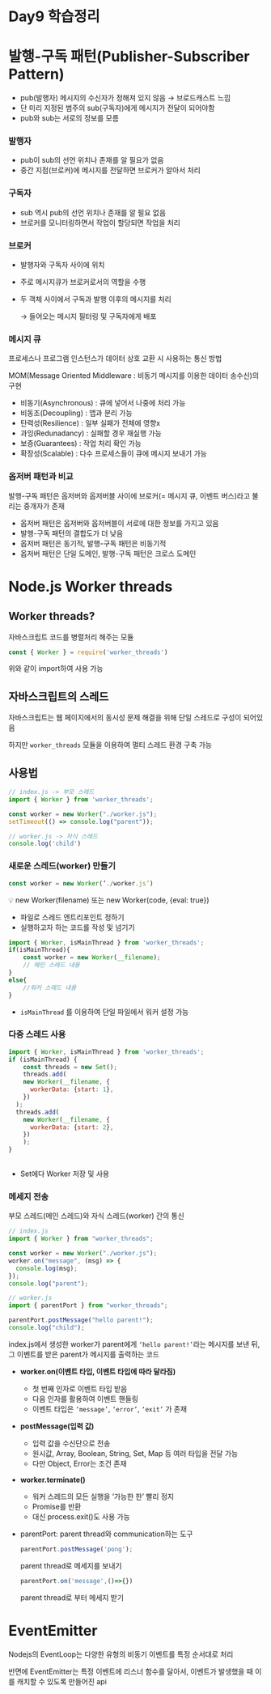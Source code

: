 # Day9 학습정리

# **발행-구독 패턴(Publisher-Subscriber Pattern)**

- pub(발행자) 메시지의 수신자가 정해져 있지 않음 → 브로드캐스트 느낌
- 단 미리 지정된 범주의 sub(구독자)에게 메시지가 전달이 되어야함
- pub와 sub는 서로의 정보를 모름

### 발행자

- pub이 sub의 선언 위치나 존재를 알 필요가 없음
- 중간 지점(브로커)에 메시지를 전달하면 브로커가 알아서 처리

### 구독자

- sub 역시 pub의 선언 위치나 존재를 알 필요 없음
- 브로커를 모니터링하면서 작업이 할당되면 작업을 처리

### 브로커

- 발행자와 구독자 사이에 위치
- 주로 메시지큐가 브로커로서의 역할을 수행
- 두 객체 사이에서 구독과 발행 이후의 메시지를 처리
    
    → 들어오는 메시지 필터링 및 구독자에게 배포
    

### 메시지 큐

프로세스나 프로그램 인스턴스가 데이터 상호 교환 시 사용하는 통신 방법

MOM(Message Oriented Middleware : 비동기 메시지를 이용한 데이터 송수신)의 구현 

- 비동기(Asynchronous) : 큐에 넣어서 나중에 처리 가능
- 비동조(Decoupling) : 앱과 분리 가능
- 탄력성(Resilience) : 일부 실패가 전체에 영향x
- 과잉(Redunadancy) : 실패할 경우 재실행 가능
- 보증(Guarantees) : 작업 처리 확인 가능
- 확장성(Scalable) : 다수 프로세스들이 큐에 메시지 보내기 가능

### 옵저버 패턴과 비교

발행-구독 패턴은 옵저버와 옵저버블 사이에 브로커(= 메시지 큐, 이벤트 버스)라고 불리는 중개자가 존재

- 옵저버 패턴은 옵저버와 옵저버블이 서로에 대한 정보를 가지고 있음
- 발행-구독 패턴의 결합도가 더 낮음
- 옵저버 패턴은 동기적, 발행-구독 패턴은 비동기적
- 옵저버 패턴은 단일 도메인, 발행-구독 패턴은 크로스 도메인

# **Node.js Worker threads**

## **Worker threads?**

자바스크립트 코드를 병렬처리 해주는 모듈

```jsx
const { Worker } = require('worker_threads') 
```

위와 같이 import하여 사용 가능

## 자바스크립트의 스레드

자바스크립트는 웹 페이지에서의 동시성 문제 해결을 위해 단일 스레드로 구성이 되어있음

하지만 `worker_threads` 모듈을 이용하여 멀티 스레드 환경 구축 가능

## 사용법

```jsx
// index.js -> 부모 스레드 
import { Worker } from 'worker_threads';

const worker = new Worker("./worker.js");
setTimeout(() => console.log("parent"));
```

```jsx
// worker.js -> 자식 스레드 
console.log('child')
```

### 새로운 스레드(worker) 만들기

```jsx
const worker = new Worker(’./worker.js’)
```

<aside>
💡 new Worker(filename) 또는 new Worker(code, {eval: true})

</aside>

- 파일로 스레드 엔트리포인트 정하기
- 실행하고자 하는 코드를 작성 및 넘기기

```jsx
import { Worker, isMainThread } from 'worker_threads';
if(isMainThread){
	const worker = new Worker(__filename);
	// 메인 스레드 내용
}
else{
	//워커 스레드 내용 
}
```

- `isMainThread` 를 이용하여 단일 파일에서 워커 설정 가능

### 다중 스레드 사용

```jsx
import { Worker, isMainThread } from 'worker_threads';
if (isMainThread) {
	const threads = new Set();
	threads.add(
    new Worker(__filename, {
      workerData: {start: 1},
    })
  );
  threads.add(
    new Worker(__filename, {
      workerData: {start: 2},
    })
	);
}
	
```

- Set에다 Worker 저장 및 사용

### **메세지 전송**

부모 스레드(메인 스레드)와 자식 스레드(worker) 간의 통신

```jsx
// index.js
import { Worker } from "worker_threads";

const worker = new Worker("./worker.js");
worker.on("message", (msg) => {
  console.log(msg);
});
console.log("parent");
```

```jsx
// worker.js
import { parentPort } from "worker_threads";

parentPort.postMessage("hello parent!");
console.log("child");
```

index.js에서 생성한 worker가 parent에게 `‘hello parent!’`라는 메시지를 보낸 뒤, 그 이벤트를 받은 parent가 메시지를 출력하는 코드

- **worker.on(이벤트 타입, 이벤트 타입에 따라 달라짐)**
    - 첫 번째 인자로 이벤트 타입 받음
    - 다음 인자를 활용하여 이벤트 핸들링
    - 이벤트 타입은 `‘message’`, `‘error’`, `‘exit’` 가 존재
- **postMessage(입력 값)**
    - 입력 값을 수신단으로 전송
    - 원시값, Array, Boolean, String, Set, Map 등 여러 타입을 전달 가능
    - 다만 Object, Error는 조건 존재
- **worker.terminate()**
    - 워커 스레드의 모든 실행을 ‘가능한 한’ 빨리 정지
    - Promise를 반환
    - 대신 process.exit()도 사용 가능
- parentPort: parent thread와 communication하는 도구
    
    ```jsx
    parentPort.postMessage('pong');
    ```
    
    parent thread로 메세지를 보내기
    
    ```jsx
    parentPort.on('message',()=>{})
    ```
    
    parent thread로 부터 메세지 받기
    

# EventEmitter

Nodejs의 EventLoop는 다양한 유형의 비동기 이벤트를 특정 순서대로 처리

반면에 EventEmitter는 특정 이벤트에 리스너 함수를 달아서, 이벤트가 발생했을 때 이를 캐치할 수 있도록 만들어진 api